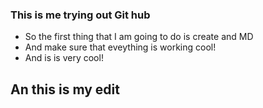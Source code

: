 

### This is me trying out Git hub

- So the first thing that I am going to do is create and MD
- And make sure that eveything is working cool!
- And is is very cool!


## An this is my edit
